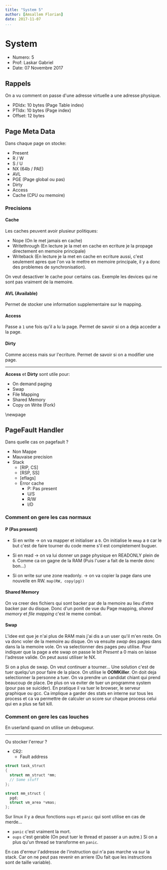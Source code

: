 ```yaml
---
title: "System 5"
author: [Amsallem Florian]
date: 2017-11-07
...
```


# System

* Numero: 5
* Prof: Laskar Gabriel
* Date: 07 Novembre 2017

## Rappels

On a vu comment on passe d'une adresse virtuelle a une adresse physique.

* PDIdx: 10 bytes (Page Table index)
* PTIdx: 10 bytes (Page index)
* Offset: 12 bytes

## Page Meta Data

Dans chaque page on stocke:

* Present
* R / W
* S / U
* NX (64b / PAE)
* AVL
* PGE (Page global ou pas)
* Dirty
* Access
* Cache (CPU ou memoire)

### Precisions

#### Cache

Les caches peuvent avoir plusieur politiques:

* Nope (On le met jamais en cache)
* Writethrough (En lecture je la met en cache en ecriture je la propage
directement en memoire principale)
* Writeback (En lecture je la met en cache en ecriture aussi, c'est seulement
apres que l'on va le mettre en memoire principale, il y a donc des problemes
de synchronisation).

On veut desactiver le cache pour certains cas. Exemple les devices qui ne sont
pas vraiment de la memoire.

#### AVL (Available)

Permet de stocker une information supplementaire sur le mapping.

#### Access

Passe a `1` une fois qu'il a lu la page. Permet de savoir si on a deja
acceder a la page.

#### Dirty

Comme access mais sur l'ecriture. Permet de savoir si on a modifier une page.

---------

**Access** et **Dirty** sont utile pour:

* On demand paging
* Swap
* File Mapping
* Shared Memory
* Copy on Write (Fork)

\newpage

## PageFault Handler

Dans quelle cas on pagefault ?

* Non Mappe
* Mauvaise precision
* Stack
    * [RIP, CS]
    * [RSP, SS]
    * [eflags]
    * Error cache
        * P: Pas present
        * U/S
        * R/W
        * I/D

### Comment on gere les cas normaux

#### P (Pas present)

* Si en write $\rightarrow$ on va mapper et initialiser
a `0`. On initialise le `mmap` a `0` car le but c'est de faire tourner du code
meme s'il est completement buguer.

* Si en read $\rightarrow$ on va lui donner un page physique en READONLY
plein de `0`. Comme ca on gagne de la RAM (Puis l'user a fait de la merde donc
bon...)

* Si on write sur une zone readonly. $\rightarrow$ on va copier la page dans une
nouvelle en RW. `map(RW, copy(pg))`

#### Shared Memory

On va creer des fichiers qui sont backer par de la memoire au lieu d'etre backer
par du disque. Donc d'un ponit de vue du Page mapping, *shared memory* et *file
mapping* c'est le meme combat.

#### Swap

L'idee est que je n'ai plus de RAM mais j'ai dis a un user qu'il m'en reste.
On va donc voler de la memoire au disque. On va ensuite *swap* des pages dans
dans la la memoire vole. On va selectionner des pages peu utilise. Pour
indiquer que la page a ete swap on passe le bit *Present* a 0 mais on laisse
l'adresse valide. On peut aussi utiliser le NX.

Si on a plus de swap. On veut continuer a tourner... Une solution c'est de tuer
quelqu'un pour faire de la place. On utilise le **OOMKiller**. On doit deja
selectionner la personne a tuer. On va prendre un candidat chiant qui prend
beaucoup de place. De plus on va eviter de tuer un programme system (pour pas
se suicider). En pratique il va tuer le browser, le serveur graphique ou gcc.
Ca implique a garder des stats en interne sur tous les process et ca va
permettre de calculer un score sur chaque process celui qui en a plus se
fait kill.

### Comment on gere les cas louches

En userland quand on utilise un debugueur.

----

Ou stocker l'erreur ?

* CR2:
    * Fault address


```C
struct task_struct
{
  struct mm_struct *mm;
  // Some stuff
};

struct mm_struct {
  pgd;
  struct vm_area *vmas;
};
```

Sur linux il y a deux fonctions `oups` et `panic` qui sont utilise en cas de
merde...

* `panic` c'est vraiment la mort.
* `oups` c'est gerable (On peut tuer le thread et passer a un autre.)
Si on a plus qu'un thread se transforme en `panic`.

En cas d'erreur l'addresse de l'instruction qui n'a pas marche va sur la stack.
Car on ne peut pas revenir en arriere (Du fait que les instructions sont de
taille variable).
